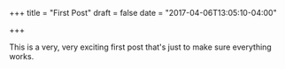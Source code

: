 +++
title = "First Post"
draft = false
date = "2017-04-06T13:05:10-04:00"

+++

This is a very, very exciting first post that's just to make sure everything works.